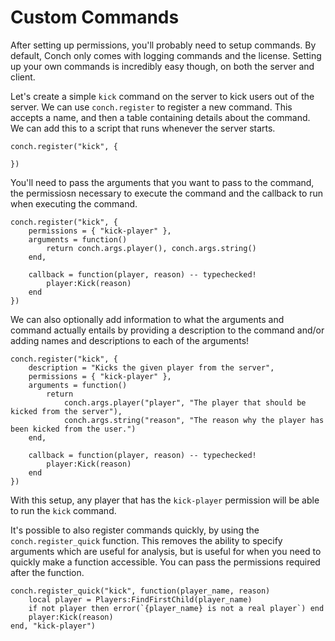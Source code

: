 # Custom Commands

After setting up permissions, you'll probably need to setup commands. By default, Conch only comes with logging commands and the license. Setting up your own commands is incredibly easy though, on both the server and client.

Let's create a simple `kick` command on the server to kick users out of the server. We can use `conch.register` to register a new command. This accepts a name, and then a table containing details about the command. We can add this to a script that runs whenever the server starts.

```luau
conch.register("kick", {

})
```

You'll need to pass the arguments that you want to pass to the command, the permissiosn necessary to execute the command and the callback to run when executing the command.

```luau
conch.register("kick", {
	permissions = { "kick-player" },
	arguments = function()
		return conch.args.player(), conch.args.string()
	end,

	callback = function(player, reason) -- typechecked!
		player:Kick(reason)
	end
})
```

We can also optionally add information to what the arguments and command actually entails by providing a description to the command and/or adding names and descriptions to each of the arguments!

```luau
conch.register("kick", {
	description = "Kicks the given player from the server",
	permissions = { "kick-player" },
	arguments = function()
		return
			conch.args.player("player", "The player that should be kicked from the server"),
			conch.args.string("reason", "The reason why the player has been kicked from the user.")
	end,

	callback = function(player, reason) -- typechecked!
		player:Kick(reason)
	end
})
```

With this setup, any player that has the `kick-player` permission will be able to run the `kick` command.

It's possible to also register commands quickly, by using the `conch.register_quick` function. This removes the ability to specify arguments which are useful for analysis, but is useful for when you need to quickly make a function accessible. You can pass the permissions required after the function.

```luau
conch.register_quick("kick", function(player_name, reason)
	local player = Players:FindFirstChild(player_name)
	if not player then error(`{player_name} is not a real player`) end
	player:Kick(reason)
end, "kick-player")
```
